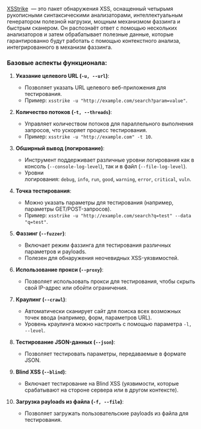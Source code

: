 [XSStrike](https://defcon.ru/web-security/12387/)  — это пакет обнаружения XSS, оснащенный четырьмя рукописными синтаксическими анализаторами, интеллектуальным генератором полезной нагрузки, мощным механизмом фаззинга и быстрым сканером. Он распознаёт ответ с помощью нескольких анализаторов и затем обрабатывает полезные данные, которые гарантированно будут работать с помощью контекстного анализа, интегрированного в механизм фаззинга.

### **Базовые аспекты функционала:**

1. **Указание целевого URL (`-u, --url`)**:
    - Позволяет указать URL целевого веб-приложения для тестирования.
    - Пример: `xsstrike -u "http://example.com/search?param=value"`.

2. **Количество потоков (`-t, --threads`)**:
    - Управляет количеством потоков для параллельного выполнения запросов, что ускоряет процесс тестирования.
    - Пример: `xsstrike -u "http://example.com" -t 10`.

3. **Обширный вывод (логирование)**:
    - Инструмент поддерживает различные уровни логирования как в консоль (`--console-log-level`), так и в файл (`--file-log-level`).
    - Уровни логирования: `debug`, `info`, `run`, `good`, `warning`, `error`, `critical`, `vuln`.

4. **Точка тестирования**:
    - Можно указать параметры для тестирования (например, параметры GET/POST-запросов).
    - Пример: `xsstrike -u "http://example.com/search?q=test" --data "q=test"`.

5. **Фаззинг (`--fuzzer`)**:
    - Включает режим фаззинга для тестирования различных параметров и payloads.
    - Полезен для обнаружения неочевидных XSS-уязвимостей.

6. **Использование прокси (`--proxy`)**:
    - Позволяет использовать прокси для тестирования, чтобы скрыть свой IP-адрес или обойти ограничения.

7. **Краулинг (`--crawl`)**:
    - Автоматически сканирует сайт для поиска всех возможных точек ввода (например, форм, параметров URL).
    - Уровень краулинга можно настроить с помощью параметра `-l, --level`.

8. **Тестирование JSON-данных (`--json`)**:
    - Позволяет тестировать параметры, передаваемые в формате JSON.

9. **Blind XSS (`--blind`)**:
    - Включает тестирование на Blind XSS (уязвимости, которые срабатывают на стороне сервера или в другом контексте).

9. **Загрузка payloads из файла (`-f, --file`)**:
    
    - Позволяет загружать пользовательские payloads из файла для тестирования.